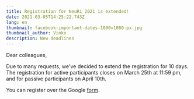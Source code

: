 ```yaml
---
title: Registration for NeuRi 2021 is extended!
date: 2021-03-05T14:25:22.743Z
lang: en
thumbnail: facebook-important-dates-1080x1080-px.jpg
thumbnail_author: Vinko
description: New deadlines
---
```

Dear colleagues,


Due to many requests, we've decided to extend the registration for 10 days. The registration for active participants closes on March 25th at 11:59 pm, and for passive participants on April 10th.

You can register over the Google  <a href="https://forms.gle/PijEgJ8tbCkQcR4P6" target="_blank" rel="noopener noreferrer">form</a>.